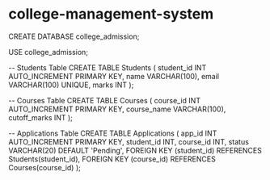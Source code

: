 # college-management-system
CREATE DATABASE college_admission;

USE college_admission;

-- Students Table
CREATE TABLE Students (
    student_id INT AUTO_INCREMENT PRIMARY KEY,
    name VARCHAR(100),
    email VARCHAR(100) UNIQUE,
    marks INT
);

-- Courses Table
CREATE TABLE Courses (
    course_id INT AUTO_INCREMENT PRIMARY KEY,
    course_name VARCHAR(100),
    cutoff_marks INT
);

-- Applications Table
CREATE TABLE Applications (
    app_id INT AUTO_INCREMENT PRIMARY KEY,
    student_id INT,
    course_id INT,
    status VARCHAR(20) DEFAULT 'Pending',
    FOREIGN KEY (student_id) REFERENCES Students(student_id),
    FOREIGN KEY (course_id) REFERENCES Courses(course_id)
);
